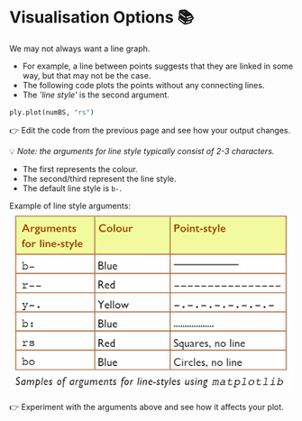 # Visualisation Options 📚

We may not always want a line graph.

- For example, a line between points suggests that they are linked in some way, but that may not be the case.
- The following code plots the points without any connecting lines.
- The _'line style'_ is the second argument.
````py
ply.plot(numBS, "rs")
````

👉 Edit the code from the previous page and see how your output changes.

💡 _Note: the arguments for line style typically consist of 2-3 characters._

- The first represents the colour.
- The second/third represent the line style.
- The default line style is `b-`.

Example of line style arguments:
![image](image_3.png) 

👉 Experiment with the arguments above and see how it affects your plot.






